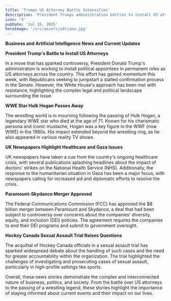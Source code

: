 ```yaml
---
title: 'Trumps US Attorney Battle Intensifies'
description: 'President Trumps administration battles to install US attorneys, while the world mourns the passing of WWE legend Hulk Hogan. UK newspapers highlight healthcare and Gaza issues'
icon: '5'
pubDate: 'Jul 26, 2025'
heroImage: '/src/assets/adriana.jpg'
---
```


**Business and Artificial Intelligence News and Current Updates**

**President Trump's Battle to Install US Attorneys**

In a move that has sparked controversy, President Donald Trump's administration is working to install political appointees in permanent roles as US attorneys across the country. This effort has gained momentum this week, with Republicans seeking to jumpstart a stalled confirmation process in the Senate. However, the White House's approach has been met with resistance, highlighting the complex legal and political landscape surrounding the issue.

**WWE Star Hulk Hogan Passes Away**

The wrestling world is in mourning following the passing of Hulk Hogan, a legendary WWE star who died at the age of 71. Known for his charismatic persona and iconic mustache, Hogan was a key figure in the WWF (now WWE) in the 1980s. His impact extended beyond the wrestling ring, as he also appeared in various reality TV shows.

**UK Newspapers Highlight Healthcare and Gaza Issues**

UK newspapers have taken a cue from the country's ongoing healthcare crisis, with several publications splashing headlines about the impact of doctors' strikes on the National Health Service (NHS). Additionally, the response to the humanitarian situation in Gaza has been a major focus, with newspapers calling for increased aid and diplomatic efforts to resolve the crisis.

**Paramount-Skydance Merger Approved**

The Federal Communications Commission (FCC) has approved the $8 billion merger between Paramount and Skydance, a deal that had been subject to controversy over concerns about the companies' diversity, equity, and inclusion (DEI) policies. The agreement requires the companies to end their DEI programs and submit to government oversight.

**Hockey Canada Sexual Assault Trial Raises Questions**

The acquittal of Hockey Canada officials in a sexual assault trial has sparked widespread debate about the handling of such cases and the need for greater accountability within the organization. The trial highlighted the challenges of investigating and prosecuting cases of sexual assault, particularly in high-profile settings like sports.

Overall, these news stories demonstrate the complex and interconnected nature of business, politics, and society. From the battle over US attorneys to the passing of a wrestling legend, these stories highlight the importance of staying informed about current events and their impact on our lives.
